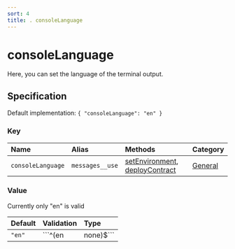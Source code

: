 ```yaml
---
sort: 4
title: . consoleLanguage
---
```


# consoleLanguage

Here, you can set the language of the terminal output.


## Specification

Default implementation: ```{ "consoleLanguage": "en" }```

### Key

| **Name** | **Alias** | **Methods** | **Category** |  
|:--|:--|:--|:--|
| ```consoleLanguage``` | ```messages__use``` | [setEnvironment](../methods/setEnvironment.html#options), [deployContract](../methods/deployContract.html#options) | [General](../options/#general) |

### Value

Currently only "en" is valid

| **Default** | **Validation** | **Type** |
|:--|:--|:--|
| ```"en"``` | ```^(en|none)$``` | ```string``` |

